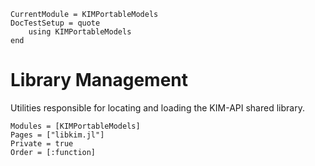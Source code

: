 ```@meta
CurrentModule = KIMPortableModels
DocTestSetup = quote
    using KIMPortableModels
end
```

# Library Management

Utilities responsible for locating and loading the KIM-API shared library.

```@autodocs
Modules = [KIMPortableModels]
Pages = ["libkim.jl"]
Private = true
Order = [:function]
```
